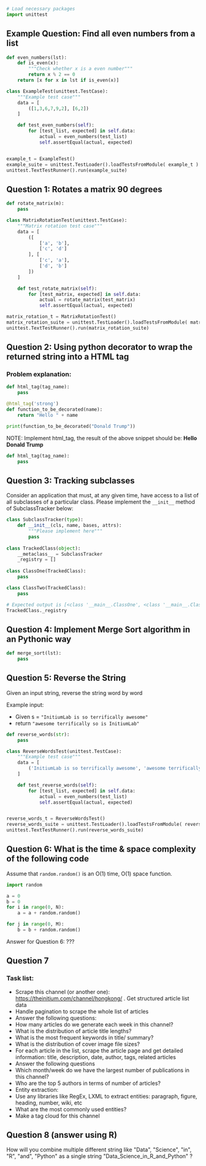 

```python
# Load necessary packages
import unittest
```

## Example Question: Find all even numbers from a list


```python
def even_numbers(lst):
    def is_even(x):
        """Check whether x is a even number"""
        return x % 2 == 0
    return [x for x in lst if is_even(x)]

class ExampleTest(unittest.TestCase):
    """Example test case"""
    data = [
        ([1,3,6,7,9,2], [6,2])
    ]

    def test_even_numbers(self):
        for [test_list, expected] in self.data:
            actual = even_numbers(test_list)
            self.assertEqual(actual, expected)


example_t = ExampleTest()
example_suite = unittest.TestLoader().loadTestsFromModule( example_t )
unittest.TextTestRunner().run(example_suite)
```

## Question 1: Rotates a matrix 90 degrees


```python
def rotate_matrix(m):
    pass

class MatrixRotationTest(unittest.TestCase):
    """Matrix rotation test case"""
    data = [
        ([
            ['a', 'b'],
            ['c', 'd']
        ], [
            ['c', 'a'],
            ['d', 'b']
        ])
    ]

    def test_rotate_matrix(self):
        for [test_matrix, expected] in self.data:
            actual = rotate_matrix(test_matrix)
            self.assertEqual(actual, expected)

matrix_rotation_t = MatrixRotationTest()
matrix_rotation_suite = unittest.TestLoader().loadTestsFromModule( matrix_rotation_t )
unittest.TextTestRunner().run(matrix_rotation_suite)
```

## Question 2: Using python decorator to wrap the returned string into a HTML tag

### Problem explanation:

```python
def html_tag(tag_name):
    pass

@html_tag('strong')
def function_to_be_decorated(name):
    return "Hello " + name

print(function_to_be_decorated("Donald Trump"))
```

NOTE: Implement html_tag, the result of the above snippet should be: <strong>Hello Donald Trump</strong>


```python
def html_tag(tag_name):
    pass
```

## Question 3: Tracking subclasses

Consider an application that must, at any given time, have access to a list of all subclasses of a particular class. Please implement the `__init__` method of SubclassTracker below:


```python
class SubclassTracker(type):
    def __init__(cls, name, bases, attrs):
        """Please implement here"""
        pass
    
class TrackedClass(object):
    __metaclass__ = SubclassTracker
    _registry = []
    
class ClassOne(TrackedClass):
    pass

class ClassTwo(TrackedClass):
    pass

# Expected output is [<class '__main__.ClassOne', <class '__main__.ClassTwo'>]
TrackedClass._registry
```

## Question 4: Implement Merge Sort  algorithm in an Pythonic way


```python
def merge_sort(lst):
    pass
```

## Question 5: Reverse the String

Given an input string, reverse the string word by word

Example input:
 * Given s = `"InitiumLab is so terrifically awesome"`
 * return `"awesome terrifically so is InitiumLab"`


```python
def reverse_words(str):
    pass

class ReverseWordsTest(unittest.TestCase):
    """Example test case"""
    data = [
        ('InitiumLab is so terrifically awesome', 'awesome terrifically so is InitiumLab')
    ]

    def test_reverse_words(self):
        for [test_list, expected] in self.data:
            actual = even_numbers(test_list)
            self.assertEqual(actual, expected)


reverse_words_t = ReverseWordsTest()
reverse_words_suite = unittest.TestLoader().loadTestsFromModule( reverse_words_t )
unittest.TextTestRunner().run(reverse_words_suite)
```

## Question 6: What is the time & space complexity of the following code

Assume that `random.random()` is an O(1) time, O(1) space function. 


```python
import random

a = 0
b = 0
for i in range(0, N):
    a = a + random.random()

for j in range(0, M):
    b = b + random.random()
```

Answer for Question 6: ???

## Question 7

### Task list:

* Scrape this channel (or another one): https://theinitium.com/channel/hongkong/ . Get structured article list data
* Handle pagination to scrape the whole list of articles
* Answer the following questions:
 * How many articles do we generate each week in this channel?
 * What is the distribution of article title lengths?
 * What is the most frequent keywords in title/ summary?
 * What is the distribution of cover image file sizes?
* For each article in the list, scrape the article page and get detailed information: title, description, date, author, tags, related articles
* Answer the following questions
* Which month/week do we have the largest number of publications in this channel?
* Who are the top 5 authors in terms of number of articles?
* Entity extraction:
 * Use any libraries like RegEx, LXML to extract entities: paragraph, figure, heading, number, wiki, etc
 * What are the most commonly used entities?
 * Make a tag cloud for this channel

## Question 8 (answer using R)

How will you combine multiple different string like "Data", "Science", "in", "R", "and", "Python" as a single string "Data_Science_in_R_and_Python" ?


```python

```
